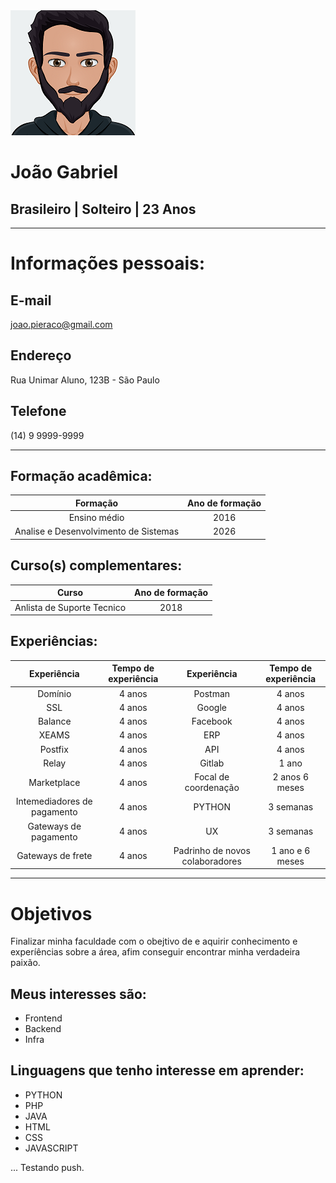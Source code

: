 <picture>
  <source media="(prefers-color-scheme: dark)" srcset="https://github.com/joao-pieraco/curriculo/blob/b4a0bf7250011d0aabb907c6364a99b0feb17224/avatar-gratuit2.png">
  <source media="(prefers-color-scheme: light)" srcset="https://github.com/joao-pieraco/curriculo/blob/b4a0bf7250011d0aabb907c6364a99b0feb17224/avatar-gratuit2.png">
  <img alt="Shows an illustrated sun in light mode and a moon with stars in dark mode." src="https://github.com/joao-pieraco/curriculo/blob/b4a0bf7250011d0aabb907c6364a99b0feb17224/avatar-gratuit2.png">
</picture> 

# João Gabriel

## Brasileiro | Solteiro | 23 Anos

---
# Informações pessoais:
## E-mail
joao.pieraco@gmail.com

## Endereço
Rua Unimar Aluno, 123B - São Paulo

## Telefone
(14) 9 9999-9999

 ---
## Formação acadêmica:
| Formação | Ano de formação |
|:--------:|:---------------:|
| Ensino médio                          | 2016  |
| Analise e Desenvolvimento de Sistemas | 2026  |

## Curso(s) complementares:
| Curso | Ano de formação |
|:-----:|:---------------:|
| Anlista de Suporte Tecnico | 2018 |

## Experiências:
| Experiência | Tempo de experiência | Experiência | Tempo de experiência |
|:-----------:|:--------------------:|:------------:|:-------------:|
| Domínio | 4 anos | Postman | 4 anos |
| SSL | 4 anos | Google | 4 anos |
| Balance | 4 anos | Facebook | 4 anos |
| XEAMS | 4 anos | ERP | 4 anos |
| Postfix | 4 anos | API | 4 anos |
| Relay | 4 anos | Gitlab | 1 ano |
| Marketplace | 4 anos | Focal de coordenação | 2 anos 6 meses |
| Intemediadores de pagamento | 4 anos | PYTHON | 3 semanas |
| Gateways de pagamento | 4 anos | UX | 3 semanas |
| Gateways de frete | 4 anos | Padrinho de novos colaboradores | 1 ano e 6 meses |

---
# Objetivos

Finalizar minha faculdade com o obejtivo de e aquirir conhecimento e experíências sobre a área, afim conseguir encontrar minha verdadeira paixão.

## Meus interesses são:
- Frontend
- Backend
- Infra

## Linguagens que tenho interesse em aprender:
- PYTHON
- PHP
- JAVA
- HTML
- CSS
- JAVASCRIPT

...
Testando push.